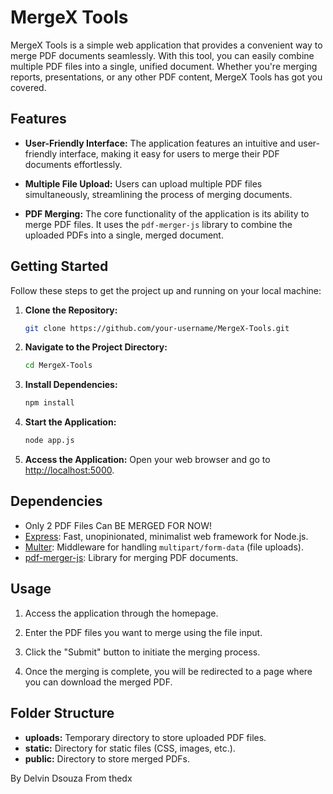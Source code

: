 # MergeX Tools

MergeX Tools is a simple web application that provides a convenient way to merge PDF documents seamlessly. With this tool, you can easily combine multiple PDF files into a single, unified document. Whether you're merging reports, presentations, or any other PDF content, MergeX Tools has got you covered.

## Features

- **User-Friendly Interface:** The application features an intuitive and user-friendly interface, making it easy for users to merge their PDF documents effortlessly.

- **Multiple File Upload:** Users can upload multiple PDF files simultaneously, streamlining the process of merging documents.

- **PDF Merging:** The core functionality of the application is its ability to merge PDF files. It uses the `pdf-merger-js` library to combine the uploaded PDFs into a single, merged document.

## Getting Started

Follow these steps to get the project up and running on your local machine:

1. **Clone the Repository:**
   ```bash
   git clone https://github.com/your-username/MergeX-Tools.git
   ```

2. **Navigate to the Project Directory:**
   ```bash
   cd MergeX-Tools
   ```

3. **Install Dependencies:**
   ```bash
   npm install
   ```

4. **Start the Application:**
   ```bash
   node app.js
   ```

5. **Access the Application:**
   Open your web browser and go to [http://localhost:5000](http://localhost:5000).

## Dependencies
- Only 2 PDF Files Can BE MERGED FOR NOW!
- [Express](https://expressjs.com/): Fast, unopinionated, minimalist web framework for Node.js.
- [Multer](https://github.com/expressjs/multer): Middleware for handling `multipart/form-data` (file uploads).
- [pdf-merger-js](https://www.npmjs.com/package/pdf-merger-js): Library for merging PDF documents.

## Usage

1. Access the application through the homepage.

2. Enter the PDF files you want to merge using the file input.

3. Click the "Submit" button to initiate the merging process.

4. Once the merging is complete, you will be redirected to a page where you can download the merged PDF.

## Folder Structure

- **uploads:** Temporary directory to store uploaded PDF files.
- **static:** Directory for static files (CSS, images, etc.).
- **public:** Directory to store merged PDFs.

By Delvin Dsouza From thedx
